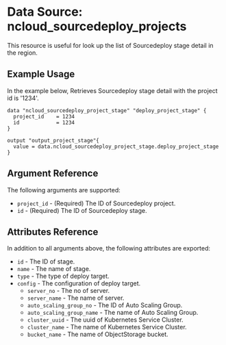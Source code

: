 # Data Source: ncloud_sourcedeploy_projects

This resource is useful for look up the list of Sourcedeploy stage detail in the region.

## Example Usage

In the example below, Retrieves Sourcedeploy stage detail with the project id is '1234'.

```hcl
data "ncloud_sourcedeploy_project_stage" "deploy_project_stage" {
  project_id    = 1234
  id            = 1234
}

output "output_project_stage"{
  value = data.ncloud_sourcedeploy_project_stage.deploy_project_stage
}
```

## Argument Reference

The following arguments are supported:

* `project_id` - (Required) The ID of Sourcedeploy project.
* `id` - (Required) The ID of Sourcedeploy stage.

## Attributes Reference

In addition to all arguments above, the following attributes are exported:

* `id` - The ID of stage.
* `name` - The name of stage.
* `type` - The type of deploy target.
* `config` - The configuration of deploy target.
    * `server_no` - The no of server.
    * `server_name` - The name of server.
    * `auto_scaling_group_no` - The ID of Auto Scaling Group.
    * `auto_scaling_group_name` - The name of Auto Scaling Group.
    * `cluster_uuid` - The uuid of Kubernetes Service Cluster.
    * `cluster_name` - The name of Kubernetes Service Cluster.
    * `bucket_name` - The name of ObjectStorage bucket.
